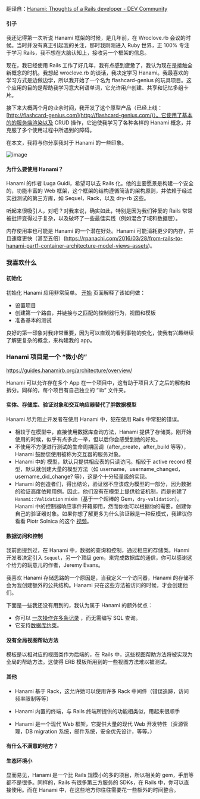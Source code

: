 翻译自：[Hanami: Thoughts of a Rails developer - DEV Community](https://dev.to/bajena/hanami-thoughts-of-a-rails-developer-ik1)



#### 引子



我还记得第一次听说 Hanami 框架的时候，是几年前，在 Wroclove.rb 会议的时候。当时并没有真正引起我的关注，那时我刚刚进入 Ruby 世界，正 100% 专注于学习 Rails，我不想在大脑认知上，接收另一个框架的信息。



现在，我已经使用 Rails 工作了好几年，我有点感到疲惫了，我认为现在是接触全新概念的时机。我想起 wroclove.rb 的谈话，我决定学习 Hanami。我最喜欢的学习方式是边做边学，所以我开始了一个名为 flashcard-genius 的玩具项目。这个应用的目的是帮助我学习意大利语单词，它允许用户创建、共享和记忆多组卡片。



接下来大概两个月的业余时间，我开发了这个原型产品（已经上线：[http://flashcard-genius.com](http://flashcard-genius.com/)）。它使用了基本的的服务端渲染以及 CRUD 操作，它迫使我学习了各种各样的 Hanami 概念，并克服了多个使用过程中所遇到的障碍。



在本文，我将与你分享我对于 Hanami 的一些印象。



![image](https://res.cloudinary.com/practicaldev/image/fetch/s--aXd-3Uex--/c_limit%2Cf_auto%2Cfl_progressive%2Cq_auto%2Cw_880/https://user-images.githubusercontent.com/5732023/97406654-d7b7c380-18f9-11eb-9256-89dac0360af7.png)



#### 为什么要使用 Hanami？



Hanami 的作者 Luga Guidi，希望可以去 Rails 化。他的主要愿景是构建一个安全的，功能丰富的 Web 框架，这个框架的结构遵循简洁的架构原则，并依赖于经过实战测试的第三方库，如 Sequel，Rack，以及 dry-rb 这些。



听起来很吸引人，对吧？对我来说，确实如此，特别是因为我们钟爱的 Rails 常常被批评变得过于复杂，以及破坏了一些最佳实践（例如混合了域和数据层）。



内存使用率也可能是 Hanami 的一个潜在好处。Hanami 可能消耗更少的内存，并且速度更快（甚至五倍）(https://rpanachi.com/2016/03/28/from-rails-to-hanami-part1-container-architecture-model-views-assets)。



### 我喜欢什么



#### 初始化



初始化 Hanami 应用非常简单。 [开始](https://guides.hanamirb.org/introduction/getting-started/) 页面解释了该如何做：



- 设置项目
- 创建第一个路由，并链接与之匹配的控制器行为，视图和模板
- 准备基本的测试



良好的第一印象对我非常重要，因为可以直观的看到事物的变化，使我有兴趣继续了解更复杂的概念，来构建我的 app。



### Hanami 项目是一个 “微小的”



https://guides.hanamirb.org/architecture/overview/



Hanami 可以允许存在多个 App 在一个项目中，这有助于项目大了之后的解构和拆分。同样的，每个项目有自己独立的 “lib” 文件夹。



#### 实体、存储库、验证对象和交互响应器替代了胖数据模型



Hanami 尽力阻止开发者在使用 Hanami 中，犯在使用 Rails 中常犯的错误。



- 相较于在模型中，直接使用数据库查询方法，Hanami 提供了存储类。刚开始使用的时候，似乎有点多此一举，但以后你会感受到她的好处。
- 不使用不方便进行测试的生命周期回调（after_create，after_build 等等），Hanami 鼓励您使用被称为交互器的服务对象。
- Hanami 中的 模型，默认只提供相应表的只读访问。相较于 active record 模型，默认就创建大量的模型方法（如 username，username_changed，username_did_change? 等），这是个十分轻量级的实现。
- Hanami 的创造者们，得出结论，验证器不应该成为模型的一部分，因为数据的验证高度依赖用例。因此，他们没有在模型上提供验证机制，而是创建了 `Hanami::Validation` mixin（基于一个超棒的 Gem，`dry-validation`）。Hanami 中的控制器响应事件开箱即用，然而你也可以根据你的需要，创建你自己的验证器对象。如果你想了解更多为什么验证器是一种反模式，我建议你看看 Piotr Solnica 的这个 [视频](https://www.youtube.com/watch?v=nOUPIa7tWpA)。



#### 数据访问和控制



我前面提到过，在 Hanami 中，数据的查询和控制，通过相应的存储类。Hanmi 开发者决定引入 `Sequel`，另一个顶级 gem，来完成数据库的通信，你可以感谢这个给力的玩意儿的作者，Jeremy Evans。



我喜欢 Hanami 存储思路的一个原因是，当我定义一个访问器，Hanami 的存储不会为我创建额外的公共结构。Hanami 只在这些方法被访问的时候，才会创建他们。



下面是一些我还没有用到的，我认为属于 Hanami 的额外优点：



- 你可以 [一次操作许多条记录](https://guides.hanamirb.org/repositories/overview/#custom-commands) ，而无需编写 SQL 查询。
- 它支持[数据库约束](https://guides.hanamirb.org/migrations/create-table/#constraints)。



#### 没有全局视图帮助方法



模板是以相对应的视图类作为后端的，在 Rails 中，这些视图帮助方法将被实现为全局的帮助方法。这使得 ERB 模板所用到的一些视图方法难以被测试。



#### 其他



- Hanami 基于 Rack，这允许她可以使用许多 Rack 中间件（错误追踪，访问频率限制等等）

- Hanami 内置的终端，与 Rails 终端所提供的功能相类似，用起来很顺手
- Hanami 是一个现代 Web 框架，它提供大量的现代 Web 开发特性（资源管理，DB migration 系统，邮件系统，安全优先设计，等等。）



#### 有什么不满意的地方？



#### 生态环境小



显而易见，Hanami 是一个比 Rails 规模小的多的项目，所以相关的 gem，手册等都不是很多。同样的，Rails 有很多第三方服务的 SDKs，在 Rails 中，你可以直接使用。而在 Hanami 中，在这些地方你往往需要花一些额外的时间整合。
